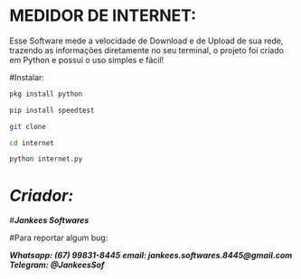 # MEDIDOR DE INTERNET:
Esse Software mede a velocidade de Download e de Upload de sua rede, trazendo as informações diretamente no seu terminal, o projeto foi criado em Python e possui o uso simples e fácil!

#Instalar:
```bash
pkg install python

pip install speedtest

git clone

cd internet

python internet.py

```

# ___Criador:___
#___Jankees Softwares___

#Para reportar algum bug:

___Whatsapp: (67) 99831-8445___
___email: jankees.softwares.8445@gmail.com___
___Telegram: @JankeesSof___


